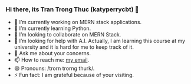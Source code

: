 ### Hi there, its Tran Trong Thuc (katyperrycbt) 👋

- 🔭 I’m currently working on MERN stack applications.
- 🌱 I’m currently learning Python.
- 👯 I’m looking to collaborate on MERN Stack.
- 🤔 I’m looking for help with A.I. Actually, I am learning this course at my university and it is hard for me to keep track of it.
- 💬 Ask me about your concerns.
- 📫 How to reach me: [my email](mailto:katyperrycbt@gmail.com).
- 😄 Pronouns: /trorn trorng thurk/.
- ⚡ Fun fact: I am grateful because of your visiting.

